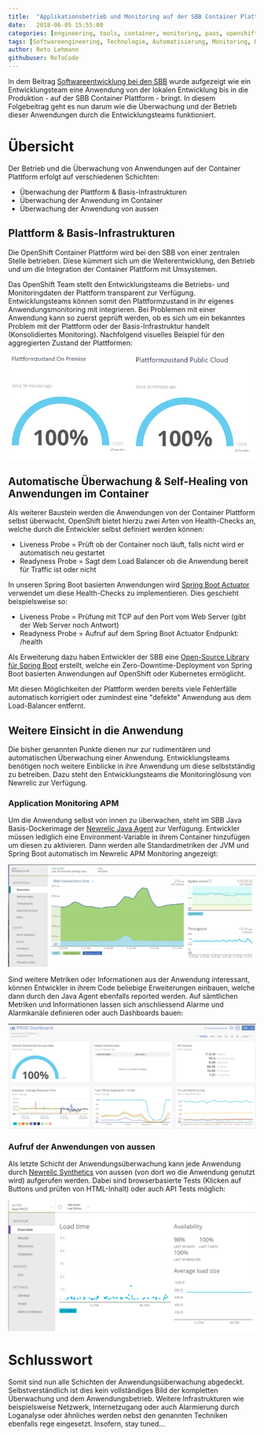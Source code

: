 ```yaml
---
title:  "Applikationsbetrieb und Monitoring auf der SBB Container Plattform"
date:   2018-06-05 15:55:00
categories: [engineering, tools, container, monitoring, paas, openshift]
tags: [Softwareengineering, Technologie, Automatisierung, Monitoring, Operation]
author: Reto Lehmann
githubuser: ReToCode
---
```


In dem Beitrag [Softwareentwicklung bei den SBB](https://blog.sbb.technology/2018/software-engineering-at-sbb-blog/) wurde aufgezeigt wie ein Entwicklungsteam eine Anwendung von der lokalen Entwicklung bis in die Produktion - auf der SBB Container Plattform - bringt. In diesem Folgebeitrag geht es nun darum wie die Überwachung und der Betrieb dieser Anwendungen durch die Entwicklungsteams funktioniert.

# Übersicht
Der Betrieb und die Überwachung von Anwendungen auf der Container Plattform erfolgt auf verschiedenen Schichten:
* Überwachung der Plattform & Basis-Infrastrukturen
* Überwachung der Anwendung im Container
* Überwachung der Anwendung von aussen

## Plattform & Basis-Infrastrukturen
Die OpenShift Container Plattform wird bei den SBB von einer zentralen Stelle betrieben. Diese kümmert sich um die Weiterentwicklung, den Betrieb und um die Integration der Container Plattform mit Umsystemen. 

Das OpenShift Team stellt den Entwicklungsteams die Betriebs- und Monitoringdaten der Plattform transparent zur Verfügung. Entwicklungsteams können somit den Plattformzustand in ihr eigenes Anwendungsmonitoring mit integrieren. Bei Problemen mit einer Anwendung kann so zuerst geprüft werden, ob es sich um ein bekanntes Problem mit der Plattform oder der Basis-Infrastruktur handelt (Konsolidiertes Monitoring). Nachfolgend visuelles Beispiel für den aggregierten Zustand der Plattformen:

![OpenShift Plattform Zustand](/images/2018-06-09-plattform-zustand.png "OpenShift Plattform Zustand")

## Automatische Überwachung & Self-Healing von Anwendungen im Container
Als weiterer Baustein werden die Anwendungen von der Container Plattform selbst überwacht. OpenShift bietet hierzu zwei Arten von Health-Checks an, welche durch die Entwickler selbst definiert werden können:

* Liveness Probe = Prüft ob der Container noch läuft, falls nicht wird er automatisch neu gestartet
* Readyness Probe = Sagt dem Load Balancer ob die Anwendung bereit für Traffic ist oder nicht

In unseren Spring Boot basierten Anwendungen wird [Spring Boot Actuator](https://spring.io/guides/gs/actuator-service/) verwendet um diese Health-Checks zu implementieren. Dies geschieht beispielsweise so:
* Liveness Probe = Prüfung mit TCP auf den Port vom Web Server (gibt der Web Server noch Antwort)
* Readyness Probe = Aufruf auf dem Spring Boot Actuator Endpunkt: /health

Als Erweiterung dazu haben Entwickler der SBB eine [Open-Source Library für Spring Boot](https://github.com/SchweizerischeBundesbahnen/springboot-graceful-shutdown) erstellt, welche ein Zero-Downtime-Deployment von Spring Boot basierten Anwendungen auf OpenShift oder Kubernetes ermöglicht.

Mit diesen Möglichkeiten der Plattform werden bereits viele Fehlerfälle automatisch korrigiert oder zumindest eine "defekte" Anwendung aus dem Load-Balancer entfernt.

## Weitere Einsicht in die Anwendung
Die bisher genannten Punkte dienen nur zur rudimentären und automatischen Überwachung einer Anwendung. Entwicklungsteams benötigen noch weitere Einblicke in ihre Anwendung um diese selbstständig zu betreiben. Dazu steht den Entwicklungsteams die Monitoringlösung von Newrelic zur Verfügung.

### Application Monitoring APM
Um die Anwendung selbst von innen zu überwachen, steht im SBB Java Basis-Dockerimage der [Newrelic Java Agent](https://docs.newrelic.com/docs/agents/java-agent) zur Verfügung. Entwickler müssen lediglich eine Environment-Variable in ihrem Container hinzufügen um diesen zu aktivieren. Dann werden alle Standardmetriken der JVM und Spring Boot automatisch im Newrelic APM Monitoring angezeigt:

![Newrelic APM](/images/2018-06-09-apm.png "Newrelic APM")

Sind weitere Metriken oder Informationen aus der Anwendung interessant, können Entwickler in ihrem Code beliebige Erweiterungen einbauen, welche dann durch den Java Agent ebenfalls reported werden. Auf sämtlichen Metriken und Informationen lassen sich anschliessend Alarme und Alarmkanäle definieren oder auch Dashboards bauen:

![Status Dashboard einer Applikation](/images/2018-06-09-dashboard.png "Status Dashboard einer Applikation")

### Aufruf der Anwendungen von aussen
Als letzte Schicht der Anwendungsüberwachung kann jede Anwendung durch [Newrelic Synthetics](https://newrelic.com/products/synthetics) von aussen (von dort wo die Anwendung genutzt wird) aufgerufen werden. Dabei sind browserbasierte Tests (Klicken auf Buttons und prüfen von HTML-Inhalt) oder auch API Tests möglich:

![API Check einer Anwendung](/images/2018-06-09-apicheck.png "API Check einer Anwendung")

# Schlusswort
Somit sind nun alle Schichten der Anwendungsüberwachung abgedeckt. Selbstverständlich ist dies kein vollständiges Bild der kompletten Überwachung und dem Anwendungsbetrieb. Weitere Infrastrukturen wie beispielsweise Netzwerk, Internetzugang oder auch Alarmierung durch Loganalyse oder ähnliches werden nebst den genannten Techniken ebenfalls rege eingesetzt. Insofern, stay tuned...